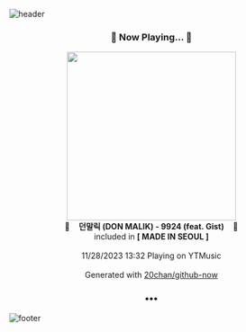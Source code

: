 ![header](https://capsule-render.vercel.app/api?type=wave&height=170&section=header&fontColor=090707&fontAlignX=45&fontAlignY=65&fontSize=100)

<h3 align="center">🎵 Now Playing... 🎵</h3>
<p align="center">
  <a href="https://music.youtube.com/watch?v=ehJ4uSmJ30I">
    <img width="300" src="https://lh3.googleusercontent.com/fBGIbyszYQ1dimP_7Qg1K_gl7oMkYC3J2TMy_ge2YGz5GloxtvEzIrAH7ddEG1xg8W0xTIdA0u0p82es">
  </a>
  <br>
  🎵&nbsp&nbsp&nbsp <b>던말릭 (DON MALIK) - 9924 (feat. Gist)</b> &nbsp&nbsp&nbsp🎵
  <br>
  included in <b>[ MADE IN SEOUL ]</b>
  
  <br />
  <br />
  11/28/2023 13:32 Playing on YTMusic
  <br />
  <br />
  Generated with <a href="https://github.com/20chan/github-now">20chan/github-now</a>
</p>

<h3 align="center">•••</h3>

![footer](https://capsule-render.vercel.app/api?type=wave&height=150&section=footer)
